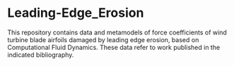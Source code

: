 # Leading-Edge_Erosion
This repository contains data and metamodels of force coefficients of wind turbine blade airfoils damaged by leading edge erosion, based on Computational Fluid Dynamics. These data refer to work published in the indicated bibliography. 
